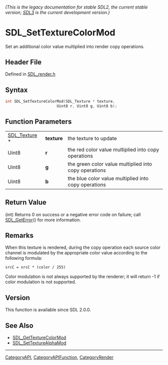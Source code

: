 ###### (This is the legacy documentation for stable SDL2, the current stable version; [SDL3](https://wiki.libsdl.org/SDL3/) is the current development version.)
# SDL_SetTextureColorMod

Set an additional color value multiplied into render copy operations.

## Header File

Defined in [SDL_render.h](https://github.com/libsdl-org/SDL/blob/SDL2/include/SDL_render.h)

## Syntax

```c
int SDL_SetTextureColorMod(SDL_Texture * texture,
                       Uint8 r, Uint8 g, Uint8 b);
```

## Function Parameters

|                              |             |                                                       |
| ---------------------------- | ----------- | ----------------------------------------------------- |
| [SDL_Texture](SDL_Texture) * | **texture** | the texture to update                                 |
| Uint8                        | **r**       | the red color value multiplied into copy operations   |
| Uint8                        | **g**       | the green color value multiplied into copy operations |
| Uint8                        | **b**       | the blue color value multiplied into copy operations  |

## Return Value

(int) Returns 0 on success or a negative error code on failure; call
[SDL_GetError](SDL_GetError)() for more information.

## Remarks

When this texture is rendered, during the copy operation each source color
channel is modulated by the appropriate color value according to the
following formula:

`srcC = srcC * (color / 255)`

Color modulation is not always supported by the renderer; it will return -1
if color modulation is not supported.

## Version

This function is available since SDL 2.0.0.

## See Also

- [SDL_GetTextureColorMod](SDL_GetTextureColorMod)
- [SDL_SetTextureAlphaMod](SDL_SetTextureAlphaMod)

----
[CategoryAPI](CategoryAPI), [CategoryAPIFunction](CategoryAPIFunction), [CategoryRender](CategoryRender)

